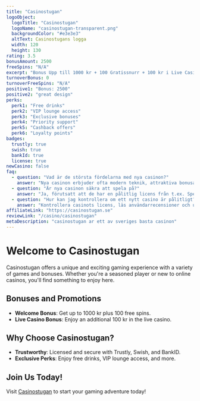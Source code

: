 ```yaml
---
title: "Casinostugan"
logoObject:
  logoTitle: "Casinostugan"
  logoName: "casinostugan-transparent.png"
  backgroundColor: "#e3e3e3"
  altText: Casinostugans logga
  width: 120
  height: 130
rating: 3.5
bonusAmount: 2500
freeSpins: "N/A"
excerpt: "Bonus Upp till 1000 kr + 100 Gratissnurr + 100 kr i Live Casino"
turnoverBonus: 0
turnoverFreeSpins: "N/A"
positive1: "Bonus: 2500"
positive2: "great design"
perks:
  perk1: "Free drinks"
  perk2: "VIP lounge access"
  perk3: "Exclusive bonuses"
  perk4: "Priority support"
  perk5: "Cashback offers"
  perk6: "Loyalty points"
badges:
  trustly: true
  swish: true
  bankId: true
  license: true
newCasino: false
faq:
  - question: "Vad är de största fördelarna med nya casinon?"
    answer: "Nya casinon erbjuder ofta modern teknik, attraktiva bonusar och en förbättrad användarupplevelse."
  - question: "Är nya casinon säkra att spela på?"
    answer: "Ja, förutsatt att de har en pålitlig licens från t.ex. Spelinspektionen eller Malta Gaming Authority."
  - question: "Hur kan jag kontrollera om ett nytt casino är pålitligt?"
    answer: "Kontrollera casinots licens, läs användarrecensioner och undersök deras kundsupport och betalningsmetoder."
affiliateLink: "https://casinostugan.se"
reviewLink: "/casino/casinostugan"
metaDescription: "casinostugan ar ett av sveriges basta casinon"
---
```

# Welcome to Casinostugan

Casinostugan offers a unique and exciting gaming experience with a variety of games and bonuses. Whether you're a seasoned player or new to online casinos, you'll find something to enjoy here.

## Bonuses and Promotions

- **Welcome Bonus**: Get up to 1000 kr plus 100 free spins.
- **Live Casino Bonus**: Enjoy an additional 100 kr in the live casino.

## Why Choose Casinostugan?

- **Trustworthy**: Licensed and secure with Trustly, Swish, and BankID.
- **Exclusive Perks**: Enjoy free drinks, VIP lounge access, and more.

## Join Us Today!

Visit [Casinostugan](https://casinostugan.se) to start your gaming adventure today!
